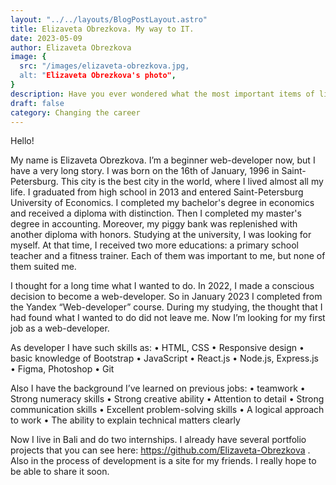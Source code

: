 ```yaml
---
layout: "../../layouts/BlogPostLayout.astro"
title: Elizaveta Obrezkova. My way to IT.
date: 2023-05-09
author: Elizaveta Obrezkova
image: {
  src: "/images/elizaveta-obrezkova.jpg,
  alt: "Elizaveta Obrezkova's photo",
}
description: Have you ever wondered what the most important items of life are? Well, wonder no more!
draft: false
category: Changing the career
---
```


Hello!

My name is Elizaveta Obrezkova. I’m a beginner web-developer now, but I have a very long story.
I was born on the 16th of January, 1996 in Saint-Petersburg. This city is the best city in the world, where I lived almost all my life. I graduated from high school in 2013 and entered Saint-Petersburg University of Economics. I completed my bachelor's degree in economics and received a diploma with distinction. Then I completed my master's degree in accounting. Moreover, my piggy bank was replenished with another diploma with honors. Studying at the university, I was looking for myself. At that time, I received two more educations: a primary school teacher and a fitness trainer. Each of them was important to me, but none of them suited me.

I thought for a long time what I wanted to do. In 2022, I made a conscious decision to become a web-developer. So in January 2023 I completed from the Yandex “Web-developer” course. During my studying, the thought that I had found what I wanted to do did not leave me. Now I’m looking for my first job as a web-developer.

As developer I have such skills as:
•	HTML, CSS
•	Responsive design
•	basic knowledge of Bootstrap
•	JavaScript
•	React.js
•	Node.js, Express.js
•	Figma, Photoshop
•	Git

Also I have the background I’ve learned on previous jobs:
•	teamwork
•	Strong numeracy skills
•	Strong creative ability
•	Attention to detail
•	Strong communication skills
•	Excellent problem-solving skills
•	A logical approach to work
•	The ability to explain technical matters clearly

Now I live in Bali and do two internships. I already have several portfolio projects that you can see here: https://github.com/Elizaveta-Obrezkova . Also in the process of development is a site for my friends. I really hope to be able to share it soon.
